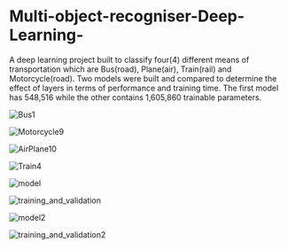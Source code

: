 # Multi-object-recogniser-Deep-Learning-
A deep learning project built to classify four(4) different means of transportation which are Bus(road), Plane(air), Train(rail) and  Motorcycle(road).
Two models were built and compared to determine the effect of layers in terms of performance and training time. The first model has  548,516 while the other contains 1,605,860 trainable parameters.

![Bus1](https://user-images.githubusercontent.com/72225471/171467327-9a9716e5-3ade-4734-9334-403858f30173.jpg)

![Motorcycle9](https://user-images.githubusercontent.com/72225471/171467411-3f7d41a2-47a3-4b5f-940e-8a5838637195.jpg)

![AirPlane10](https://user-images.githubusercontent.com/72225471/171467497-cd3a91d4-3f24-409e-8154-07004b3a5cb3.jpg)

![Train4](https://user-images.githubusercontent.com/72225471/171467570-acd5518d-4331-4bd8-ad4f-fdf79b4f10c1.jpg)


![model](https://user-images.githubusercontent.com/72225471/171448004-513e0157-7efe-44aa-a7df-debecf442974.png)

![training_and_validation](https://user-images.githubusercontent.com/72225471/171448102-991484f9-87fe-4873-99c9-ba1d91474a62.png)

![model2](https://user-images.githubusercontent.com/72225471/171448149-68cfc6d5-e00c-4690-a62b-afbeb5f03ec1.png)

![training_and_validation2](https://user-images.githubusercontent.com/72225471/171448177-8624840c-ae74-4814-a44c-86bd52871b53.png)



